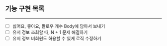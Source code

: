 ## 기능 구현 목록
<hr>

- [ ] 싫어요, 좋아요, 팔로우 개수 Body에 담아서 보내기
- [ ] 유저 정보 조회할 때, N + 1 문제 해결하기
- [ ] 유저 정보 비회원도 허용할 수 있게 로직 수정하기
